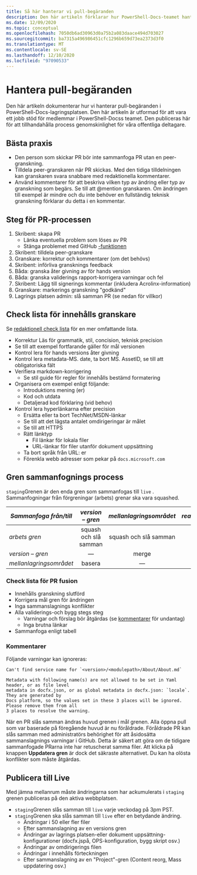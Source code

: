 ```yaml
---
title: Så här hanterar vi pull-begäranden
description: Den här artikeln förklarar hur PowerShell-Docs-teamet hanterar pull-begäranden.
ms.date: 12/09/2020
ms.topic: conceptual
ms.openlocfilehash: 7050db6ad30963d0a75b2a083daace494d703027
ms.sourcegitcommit: ba7315a496986451cfc1296b659d73ea2373d3f0
ms.translationtype: MT
ms.contentlocale: sv-SE
ms.lasthandoff: 12/10/2020
ms.locfileid: "97090533"
---
```

# <a name="managing-pull-requests"></a>Hantera pull-begäranden

Den här artikeln dokumenterar hur vi hanterar pull-begäranden i PowerShell-Docs-lagringsplatsen. Den här artikeln är utformad för att vara ett jobb stöd för medlemmar i PowerShell-Docss teamet. Den publiceras här för att tillhandahålla process genomskinlighet för våra offentliga deltagare.

## <a name="best-practices"></a>Bästa praxis

- Den person som skickar PR bör inte sammanfoga PR utan en peer-granskning.
- Tilldela peer-granskaren när PR skickas. Med den tidiga tilldelningen kan granskaren svara snabbare med redaktionella kommentarer.
- Använd kommentarer för att beskriva vilken typ av ändring eller typ av granskning som begärs. Se till att @mention granskaren. Om ändringen till exempel är mindre och du inte behöver en fullständig teknisk granskning förklarar du detta i en kommentar.

## <a name="pr-process-steps"></a>Steg för PR-processen

1. Skribent: skapa PR
   - Länka eventuella problem som löses av PR
   - Stänga problemet med GitHub [-funktionen](https://help.github.com/en/articles/closing-issues-using-keywords)
1. Skribent: tilldela peer-granskare
1. Granskare: korrektur och kommentarer (om det behövs)
1. Skribent: införliva gransknings feedback
1. Båda: granska åter givning av för hands version
1. Båda: granska validerings rapport-korrigera varningar och fel
1. Skribent: Lägg till signerings kommentar (inkludera Acrolinx-information)
1. Granskare: markerings granskning "godkänd"
1. Lagrings platsen admin: slå samman PR (se nedan för villkor)

## <a name="content-reviewer-checklist"></a>Check lista för innehålls granskare

Se [redaktionell check lista](editorial-checklist.md) för en mer omfattande lista.

- Korrektur Läs för grammatik, stil, concision, teknisk precision
- Se till att exempel fortfarande gäller för mål versionen
- Kontrol lera för hands versions åter givning
- Kontrol lera metadata-MS. date, ta bort MS. AssetID, se till att obligatoriska fält
- Verifiera markdown-korrigering
  - Se stil guide för regler för innehålls bestämd formatering
- Organisera om exempel enligt följande:
  - Introduktions mening (er)
  - Kod och utdata
  - Detaljerad kod förklaring (vid behov)
- Kontrol lera hyperlänkarna efter precision
  - Ersätta eller ta bort TechNet/MSDN-länkar
  - Se till att det lägsta antalet omdirigeringar är målet
  - Se till att HTTPS
  - Rätt länktyp
    - Fil länkar för lokala filer
    - URL-länkar för filer utanför dokument uppsättning
  - Ta bort språk från URL: er
  - Förenkla webb adresser som pekar på `docs.microsoft.com`

## <a name="branch-merge-process"></a>Gren sammanfognings process

`staging`Grenen är den enda gren som sammanfogas till `live` . Sammanfogningar från förgreningar (arbets) grenar ska vara squashed.

| *Sammanfoga från/till*  | *version – gren* | *mellanlagringsområdet*        | *realtidsinformation*      |
| ---------------- |:----------------:|:----------------:|:-----------:|
| *arbets gren* | squash och slå samman | squash och slå samman | Inte tillåtet |
| *version – gren* | &mdash;          | merge            | Inte tillåtet |
| *mellanlagringsområdet*        | basera           | &mdash;          | merge       |

### <a name="pr-merger-checklist"></a>Check lista för PR fusion

- Innehålls granskning slutförd
- Korrigera mål gren för ändringen
- Inga sammanslagnings konflikter
- Alla validerings-och bygg stegs steg
  - Varningar och förslag bör åtgärdas (se [kommentarer](#notes) för undantag)
  - Inga brutna länkar
- Sammanfoga enligt tabell

### <a name="notes"></a>Kommentarer

Följande varningar kan ignoreras:

```
Can't find service name for `<version>/<modulepath>/About/About.md`
```

```
Metadata with following name(s) are not allowed to be set in Yaml header, or as file level
metadata in docfx.json, or as global metadata in docfx.json: `locale`. They are generated by
Docs platform, so the values set in these 3 places will be ignored. Please remove them from all
3 places to resolve the warning.
```

När en PR slås samman ändras huvud grenen i mål grenen. Alla öppna pull som var baserade på föregående huvud är nu föråldrade. Föråldrade PR kan slås samman med administratörs behörighet för att åsidosätta sammanslagnings varningar i GitHub. Detta är säkert att göra om de tidigare sammanfogade PRarna inte har retuscherat samma filer. Att klicka på knappen **Uppdatera gren** är dock det säkraste alternativet. Du kan ha olösta konflikter som måste åtgärdas.

## <a name="publishing-to-live"></a>Publicera till Live

Med jämna mellanrum måste ändringarna som har ackumulerats i `staging` grenen publiceras på den aktiva webbplatsen.

- `staging`Grenen slås samman till `live` varje veckodag på 3pm PST.
- `staging`Grenen ska slås samman till `live` efter en betydande ändring.
  - Ändringar i 50 eller fler filer
  - Efter sammanslagning av en versions gren
  - Ändringar av lagrings platsen-eller dokument uppsättning-konfigurationer (docfx.jspå, OPS-konfiguration, bygg skript osv.)
  - Ändringar av omdirigerings filen
  - Ändringar i innehålls förteckningen
  - Efter sammanslagning av en "Project"-gren (Content reorg, Mass uppdatering osv.)
